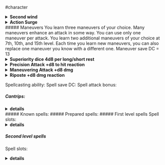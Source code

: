 #character
<details>
  <summary><b>Second wind</b></summary>
You have a limited well of stamina that you can draw on to protect yourself from harm. On your turn, you can use a bonus action to regain hit points equal to 1d10 + your fighter level.<br>
Once you use this feature, you must finish a short or long rest before you can use it again.<br>
</details>
<details>
  <summary><b>Action Surge</b></summary>
Starting at 2nd level, you can push yourself beyond your normal limits for a moment. On your turn, you can take one additional action.<br>
Once you use this feature, you must finish a short or long rest before you can use it again. Starting at 17th level, you can use it twice before a rest, but only once on the same turn.<br>
</details>
##### Maneuvers
You learn three maneuvers of your choice. Many maneuvers enhance an attack in some way. You can use only one maneuver per attack. You learn two additional maneuvers of your choice at 7th, 10th, and 15th level. Each time you learn new maneuvers, you can also replace one maneuver you know with a different one.
Maneuver save DC = 13
<details>
  <summary><b>Superiority dice 4d8 per long/short rest</b></summary>
  You have four superiority dice, which are d8s. A superiority die is expended when you use it. You regain all of your expended superiority dice when you finish a short or long rest. You gain another superiority die at 7th level and one more at 15th level.
</details>
<details>
  <summary><b>Precision Attack +d8 to hit reaction</b></summary>
  When you make a weapon attack roll against a creature, you can expend one superiority die to add it to the roll. You can use this maneuver before or after making the attack roll, but before any effects of the attack are applied.
</details>
<details>
  <summary><b>Maneuvering Attack +d8 dmg</b></summary>
  When you hit a creature with a weapon attack, you can expend one superiority die to maneuver one of your comrades into a more advantageous position. You add the superiority die to the attack's damage roll, and you choose a friendly creature who can see or hear you. That creature can use its reaction to move up to half its speed without provoking opportunity attacks from the target of your attack.
</details>
<details>
  <summary><b>Riposte +d8 dmg reaction</b></summary>
  When a creature misses you with a melee attack, you can use your reaction and expend one superiority die to make a melee weapon attack against the creature. If you hit, you add the superiority die to the attack's damage roll.
</details>




Spellcasting ability: 
Spell save DC: 
Spell attack bonus: 

##### Cantrips:
<details>
  <summary><b>details</b></summary>
</details>
##### Known spells:
##### Prepared spells: 
##### First level spells
Spell slots: 
<details>
  <summary><b>details</b></summary>
</details>

##### Second level spells
Spell slots: 
<details>
  <summary><b>details</b></summary>
</details>